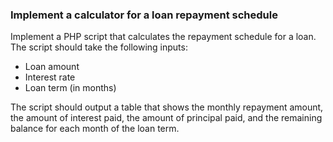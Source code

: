 ### Implement a calculator for a loan repayment schedule

Implement a PHP script that calculates the repayment schedule for a loan. The script should take the following inputs:

- Loan amount
- Interest rate
- Loan term (in months)

The script should output a table that shows the monthly repayment amount, the amount of interest paid, the amount of principal paid, and the remaining balance for each month of the loan term.